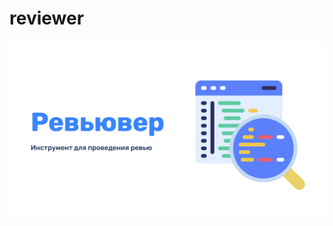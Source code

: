 # reviewer
 <img src="https://raw.githubusercontent.com/leobrn/reviewer/main/doc/img/Слайд_1_Ревьювер.png" alt="Ревьювер" />
